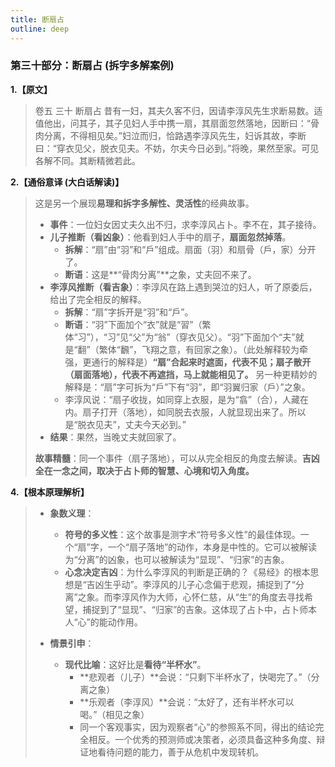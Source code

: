 ```yaml
---
title: 断扇占
outline: deep
---
```

  
### **第三十部分：断扇占 (拆字多解案例)**

**1.【原文】**
> 卷五 三十 断扇占
> 昔有一妇，其夫久客不归，因请李淳风先生求断易数。适值他出，问其子，其子见妇人手中携一扇，其扇面忽然落地，因断曰：“骨肉分离，不得相见矣。”妇泣而归，恰路遇李淳风先生，妇诉其故，李断曰：“穿衣见父，脱衣见夫。不妨，尔夫今日必到。”将晚，果然至家。可见各解不同。其断精微若此。

**2.【通俗意译 (大白话解读)】**
> 这是另一个展现**易理和拆字多解性、灵活性**的经典故事。
> 
> *   **事件**：一位妇女因丈夫久出不归，求李淳风占卜。李不在，其子接待。
> *   **儿子推断（看凶象）**：他看到妇人手中的扇子，**扇面忽然掉落**。
>     *   **拆解**：“扇”由“羽”和“戶”组成。扇面（羽）和扇骨（戶，家）分开了。
>     *   **断语**：这是**“骨肉分离”**之象，丈夫回不来了。
> *   **李淳风推断（看吉象）**：李淳风在路上遇到哭泣的妇人，听了原委后，给出了完全相反的解释。
>     *   **拆解**：“扇”字拆开是“羽”和“戶”。
>     *   **断语**：“羽”下面加个“衣”就是“習”（繁体“习”），“习”见“父”为“翁”（穿衣见父）。“羽”下面加个“夫”就是“翻”（繁体“飜”，飞翔之意，有回家之象）。（此处解释较为牵强，更通行的解释是）**“扇”合起来时遮面，代表不见；扇子散开（扇面落地），代表不再遮挡，马上就能相见了。** 另一种更精妙的解释是：“扇”字可拆为“戶”下有“羽”，即“羽翼归家（戶）”之象。
>     *   李淳风说：“扇子收拢，如同穿上衣服，是为“翕”（合），人藏在内。扇子打开（落地），如同脱去衣服，人就显现出来了。所以是“脱衣见夫”，丈夫今天必到。”
> *   **结果**：果然，当晚丈夫就回家了。
> 
> **故事精髓**：同一个事件（扇子落地），可以从完全相反的角度去解读。**吉凶全在一念之间，取决于占卜师的智慧、心境和切入角度。**

**4.【根本原理解析】**
> *   **象数义理**：
>     *   **符号的多义性**：这个故事是测字术“符号多义性”的最佳体现。一个“扇”字，一个“扇子落地”的动作，本身是中性的。它可以被解读为“分离”的凶象，也可以被解读为“显现”、“归家”的吉象。
>     *   **心念决定吉凶**：为什么李淳风的判断是正确的？《易经》的根本思想是“吉凶生乎动”。李淳风的儿子心念偏于悲观，捕捉到了“分离”之象。而李淳风作为大师，心怀仁慈，从“生”的角度去寻找希望，捕捉到了“显现”、“归家”的吉象。这体现了占卜中，占卜师本人“心”的能动作用。
> 
> *   **情景引申**：
>     *   **现代比喻**：这好比是**看待“半杯水”**。
>         *   **悲观者（儿子）**会说：“只剩下半杯水了，快喝完了。”（分离之象）
>         *   **乐观者（李淳风）**会说：“太好了，还有半杯水可以喝。”（相见之象）
>         *   同一个客观事实，因为观察者“心”的参照系不同，得出的结论完全相反。一个优秀的预测师或决策者，必须具备这种多角度、辩证地看待问题的能力，善于从危机中发现转机。

